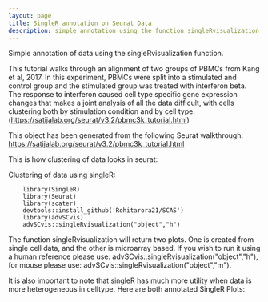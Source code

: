 ```yaml
---
layout: page
title: SingleR annotation on Seurat Data
description: simple annotation using the function singleRvisualization
---
```


Simple annotation of data using the singleRvisualization function.

This tutorial walks through an alignment of two groups of PBMCs from Kang et al, 2017. In this experiment, PBMCs were split into a stimulated and control group and the stimulated group was treated with interferon beta. The response to interferon caused cell type specific gene expression changes that makes a joint analysis of all the data difficult, with cells clustering both by stimulation condition and by cell type.
(https://satijalab.org/seurat/v3.2/pbmc3k_tutorial.html)

This object has been generated from the following Seurat walkthrough: https://satijalab.org/seurat/v3.2/pbmc3k_tutorial.html

This is how clustering of data looks in seurat:


Clustering of data using singleR:

        library(SingleR)
        library(Seurat)
        library(scater)
        devtools::install_github('Rohitarora21/SCAS')
        library(advSCvis)
        advSCvis::singleRvisualization("object","h")
        
The function singleRvisualization will return two plots. One is created from single cell data, and the other is microarray based. If you wish to run it using a human reference please use: advSCvis::singleRvisualization("object","h"), for mouse please use: advSCvis::singleRvisualization("object","m").

It is also important to note that singleR has much more utility when data is more heterogeneous in celltype.
Here are both annotated SingleR Plots:



